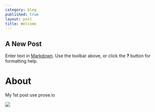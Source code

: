 ```yaml
---
category: blog
published: true
layout: post
title: Welcome
---
```

## A New Post

Enter text in [Markdown](http://daringfireball.net/projects/markdown/). Use the toolbar above, or click the **?** button for formatting help.

# About
My 1st post use prose.io

![]({{site.baseurl}}/http://ialbum.ga/albums/Los%20Angeles/beach-1630458_1280.jpg)

